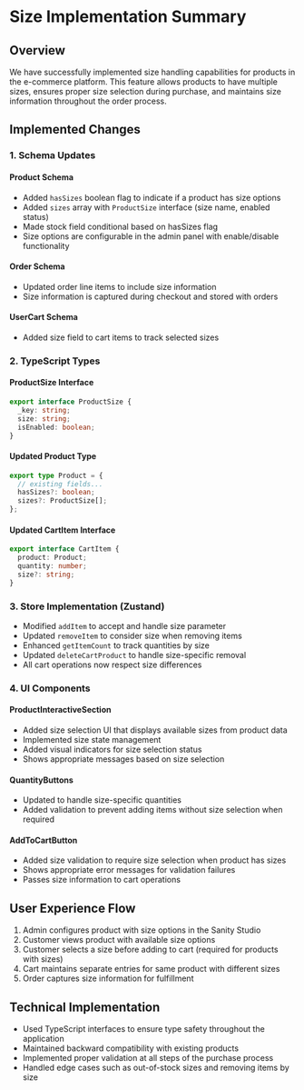 # Size Implementation Summary

## Overview
We have successfully implemented size handling capabilities for products in the e-commerce platform. This feature allows products to have multiple sizes, ensures proper size selection during purchase, and maintains size information throughout the order process.

## Implemented Changes

### 1. Schema Updates

#### Product Schema
- Added `hasSizes` boolean flag to indicate if a product has size options
- Added `sizes` array with `ProductSize` interface (size name, enabled status)
- Made stock field conditional based on hasSizes flag
- Size options are configurable in the admin panel with enable/disable functionality

#### Order Schema
- Updated order line items to include size information
- Size information is captured during checkout and stored with orders

#### UserCart Schema
- Added size field to cart items to track selected sizes

### 2. TypeScript Types

#### ProductSize Interface
```typescript
export interface ProductSize {
  _key: string;
  size: string;
  isEnabled: boolean;
}
```

#### Updated Product Type
```typescript
export type Product = {
  // existing fields...
  hasSizes?: boolean;
  sizes?: ProductSize[];
};
```

#### Updated CartItem Interface
```typescript
export interface CartItem {
  product: Product;
  quantity: number;
  size?: string;
}
```

### 3. Store Implementation (Zustand)

- Modified `addItem` to accept and handle size parameter
- Updated `removeItem` to consider size when removing items
- Enhanced `getItemCount` to track quantities by size
- Updated `deleteCartProduct` to handle size-specific removal
- All cart operations now respect size differences

### 4. UI Components

#### ProductInteractiveSection
- Added size selection UI that displays available sizes from product data
- Implemented size state management
- Added visual indicators for size selection status
- Shows appropriate messages based on size selection

#### QuantityButtons
- Updated to handle size-specific quantities
- Added validation to prevent adding items without size selection when required

#### AddToCartButton
- Added size validation to require size selection when product has sizes
- Shows appropriate error messages for validation failures
- Passes size information to cart operations

## User Experience Flow

1. Admin configures product with size options in the Sanity Studio
2. Customer views product with available size options
3. Customer selects a size before adding to cart (required for products with sizes)
4. Cart maintains separate entries for same product with different sizes
5. Order captures size information for fulfillment

## Technical Implementation

- Used TypeScript interfaces to ensure type safety throughout the application
- Maintained backward compatibility with existing products
- Implemented proper validation at all steps of the purchase process
- Handled edge cases such as out-of-stock sizes and removing items by size 
